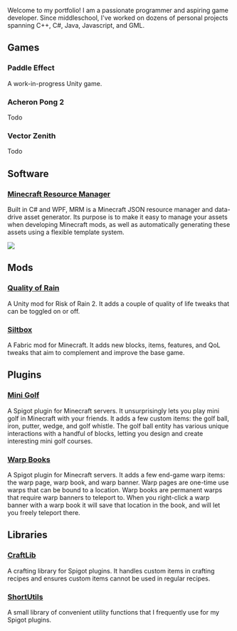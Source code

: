 Welcome to my portfolio! I am a passionate programmer and aspiring game developer. Since middleschool, I've worked on dozens of personal projects spanning C++, C#, Java, Javascript, and GML.

## Games
### Paddle Effect
A work-in-progress Unity game.

### Acheron Pong 2
Todo

### Vector Zenith
Todo

## Software
### [Minecraft Resource Manager](https://github.com/VanillaChai/minecraft-resource-manager)
Built in C# and WPF, MRM is a Minecraft JSON resource manager and data-drive asset generator. Its purpose is to make it easy to manage your assets when developing Minecraft mods, as well as automatically generating these assets using a flexible template system.

![](https://i.imgur.com/zEuhoFs.png)

## Mods
### [Quality of Rain](https://github.com/VanillaChai/quality-of-rain)
A Unity mod for Risk of Rain 2. It adds a couple of quality of life tweaks that can be toggled on or off.

### [Siltbox](https://github.com/VanillaChai/siltbox/wiki)
A Fabric mod for Minecraft. It adds new blocks, items, features, and QoL tweaks that aim to complement and improve the base game.

## Plugins
### [Mini Golf](https://github.com/VanillaChai/mini-golf)
A Spigot plugin for Minecraft servers. It unsurprisingly lets you play mini golf in Minecraft with your friends. It adds a few custom items: the golf ball, iron, putter, wedge, and golf whistle. The golf ball entity has various unique interactions with a handful of blocks, letting you design and create interesting mini golf courses.

### [Warp Books](https://github.com/VanillaChai/warp-books)
A Spigot plugin for Minecraft servers. It adds a few end-game warp items: the warp page, warp book, and warp banner. Warp pages are one-time use warps that can be bound to a location. Warp books are permanent warps that require warp banners to teleport to. When you right-click a warp banner with a warp book it will save that location in the book, and will let you freely teleport there.

## Libraries
### [CraftLib](https://github.com/VanillaChai/craft-lib)
A crafting library for Spigot plugins. It handles custom items in crafting recipes and ensures custom items cannot be used in regular recipes.

### [ShortUtils](https://github.com/VanillaChai/short-utils)
A small library of convenient utility functions that I frequently use for my Spigot plugins.
